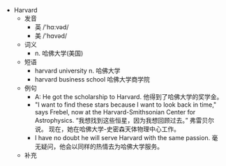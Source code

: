 - Harvard
  - 发音
    - 英 /'hɑ:vəd/
    - 美 /'hɑvəd/
  - 词义
    - n. 哈佛大学(美国)
  - 短语
    - harvard university n. 哈佛大学
    - harvard business school 哈佛大学商学院
  - 例句
    - A: He got the scholarship to Harvard. 他得到了哈佛大学的奖学金。
    - "I want to find these stars because I want to look back in time," says Frebel, now at the Harvard-Smithsonian Center for Astrophysics. “我想找到这些恒星，因为我想回顾过去。” 弗雷贝尔说。 现在，她在哈佛大学-史密森天体物理中心工作。
    - I have no doubt he will serve Harvard with the same passion. 毫无疑问，他会以同样的热情去为哈佛大学服务。
  - 补充